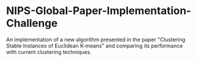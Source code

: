# NIPS-Global-Paper-Implementation-Challenge
An implementation of a new algorithm presented in the paper "Clustering Stable Instances of Euclidean K-means" and comparing its performance with current clustering techniques.
